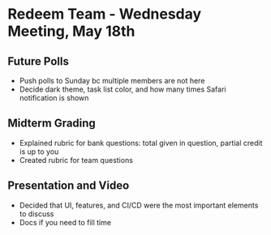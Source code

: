 # Redeem Team - Wednesday Meeting, May 18th

## Future Polls
- Push polls to Sunday bc multiple members are not here
- Decide dark theme, task list color, and how many times Safari notification is shown
  
## Midterm Grading
- Explained rubric for bank questions: total given in question, partial credit is up to you
- Created rubric for team questions

## Presentation and Video
- Decided that UI, features, and CI/CD were the most important elements to discuss
- Docs if you need to fill time